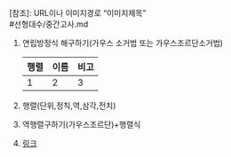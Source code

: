 [참조]: URL이나 이미지경로 “이미지제목”   
#선형대수/중간고사.md

1. 연립방정식 해구하기(가우스 소거법 또는 가우스조르단소거법)

   행렬 | 이름 |비고
   ---|---|---
   1|2|3
   
2. 행렬(단위,정칙,역,삼각,전치)
3. 역행렬구하기(가우스조르단)+행렬식
4. [링크](#id)


